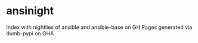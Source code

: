# ansinight
Index with nightlies of ansible and ansible-base on GH Pages generated via dumb-pypi on GHA
